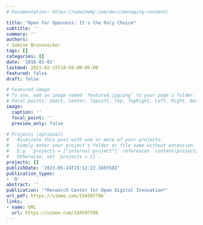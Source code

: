 ```yaml
---
# Documentation: https://wowchemy.com/docs/managing-content/

title: "Open for Openness: It's the Only Choice"
subtitle: ''
summary: ''
authors:
- Sabine Brunswicker
tags: []
categories: []
date: '2016-01-01'
lastmod: 2021-02-15T18:58:09-05:00
featured: false
draft: false

# Featured image
# To use, add an image named `featured.jpg/png` to your page's folder.
# Focal points: Smart, Center, TopLeft, Top, TopRight, Left, Right, BottomLeft, Bottom, BottomRight.
image:
  caption: ''
  focal_point: ''
  preview_only: false

# Projects (optional).
#   Associate this post with one or more of your projects.
#   Simply enter your project's folder or file name without extension.
#   E.g. `projects = ["internal-project"]` references `content/project/deep-learning/index.md`.
#   Otherwise, set `projects = []`.
projects: []
publishDate: '2023-05-14T15:12:22.160558Z'
publication_types:
- '0'
abstract: ''
publication: '*Research Center for Open Digital Innovation*'
url_pdf: https://vimeo.com/194597786
links:
- name: URL
  url: https://vimeo.com/194597786
---
```

